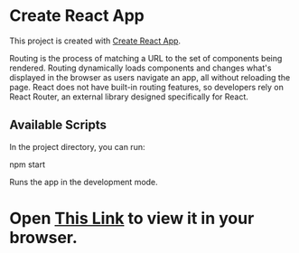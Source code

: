 # Create React App

This project is created with [Create React App](https://github.com/facebook/create-react-app).

Routing is the process of matching a URL to the set of components being rendered. Routing dynamically loads components and changes what's displayed in the browser as users navigate an app, all without reloading the page. React does not have built-in routing features, so developers rely on React Router, an external library designed specifically for React.

## Available Scripts

In the project directory, you can run:

npm start

Runs the app in the development mode.



# Open [This Link](https://teacher-courses.vercel.app/) to view it in your browser.

